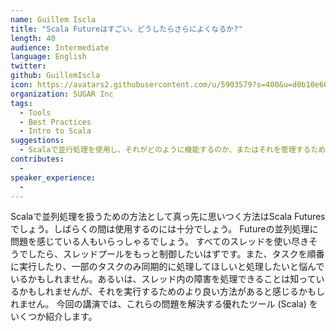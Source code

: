```yaml
---
name: Guillem Iscla
title: "Scala Futureはすごい。どうしたらさらによくなるか?"
length: 40
audience: Intermediate
language: English
twitter: 
github: GuillemIscla
icon: https://avatars2.githubusercontent.com/u/5903579?s=400&u=d0b10e605d963ad16172e530e87f7dae3e1c9ecc&v=4
organization: SUGAR Inc
tags:
  - Tools
  - Best Practices
  - Intro to Scala
suggestions:
  - Scalaで並行処理を使用し、それがどのように機能するのか、またはそれを管理するためのツールに関心がある人
contributes:
  - 
speaker_experience:
  - 
---
```

Scalaで並列処理を扱うための方法として真っ先に思いつく方法はScala Futuresでしょう。しばらくの間は使用するのには十分でしょう。
Futureの並列処理に問題を感じている人もいらっしゃるでしょう。
すべてのスレッドを使い尽きそうでしたら、スレッドプールをもっと制御したいはずです。また、タスクを順番に実行したり、一部のタスクのみ同期的に処理してほしいと処理したいと悩んでいるかもしれません。あるいは、スレッド内の障害を処理できることは知っているかもしれませんが、それを実行するためのより良い方法があると感じるかもしれません。
今回の講演では、これらの問題を解決する優れたツール (Scala) をいくつか紹介します。
